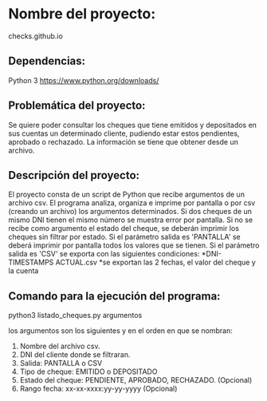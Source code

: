 # Nombre del proyecto:
checks.github.io

## Dependencias:
Python 3 https://www.python.org/downloads/

## Problemática del proyecto:
Se quiere poder consultar los cheques que tiene emitidos y depositados en sus cuentas un determinado cliente, pudiendo estar estos pendientes, aprobado o rechazado. La información se tiene que obtener desde un archivo.

## Descripción del proyecto:
El proyecto consta de un script de Python que recibe argumentos de un archivo csv.
El programa analiza, organiza e imprime por pantalla o por csv (creando un archivo) los argumentos determinados.
Si dos cheques de un mismo DNI tienen el mismo número se muestra error por pantalla.
Si no se recibe como argumento el estado del cheque, se deberán imprimir los cheques sin filtrar por estado.
Si el parámetro salida es 'PANTALLA' se deberá imprimir por pantalla todos los valores que se tienen.
Si el parámetro salida es 'CSV' se exporta con las siguientes condiciones:
*DNI-TIMESTAMPS ACTUAL.csv
*se exportan las 2 fechas, el valor del cheque y la cuenta
 

## Comando para la ejecución del programa:
python3 listado_cheques.py argumentos

los argumentos son los siguientes y en el orden en que se nombran:
1. Nombre del archivo csv. 
2. DNI del cliente donde se filtraran. 
3. Salida: PANTALLA o CSV 
4. Tipo de cheque: EMITIDO o DEPOSITADO 
5. Estado del cheque: PENDIENTE, APROBADO, RECHAZADO. (Opcional) 
6. Rango fecha: xx-xx-xxxx:yy-yy-yyyy (Opcional) 


